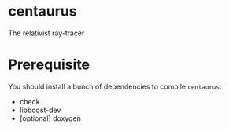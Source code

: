 centaurus
=========

The relativist ray-tracer

# Prerequisite

You should install a bunch of dependencies to compile `centaurus`:
* check
* libboost-dev
* [optional] doxygen
